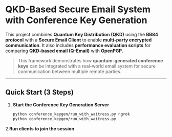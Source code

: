 # QKD-Based Secure Email System with Conference Key Generation

This project combines **Quantum Key Distribution (QKD)** using the **BB84 protocol** with a **Secure Email Client** to enable **multi-party encrypted communication**. It also includes **performance evaluation scripts** for comparing **QKD-based email (Q-Email)** with **OpenPGP**.

> This framework demonstrates how **quantum-generated conference keys** can be integrated with a real-world email system for secure communication between multiple remote parties.

---

## Quick Start (3 Steps)

1. **Start the Conference Key Generation Server**  
   ```bash
   python conference_keygen/run_with_waitress.py ngrok
   python conference_keygen/run_with_waitress.py 
2.**Run clients to join the session**
